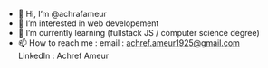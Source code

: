 - 👋 Hi, I’m @achrafameur
- 👀 I’m interested in web developement
- 🌱 I’m currently learning (fullstack JS / computer science degree) 
- 📫 How to reach me :
     email : achref.ameur1925@gmail.com                                                                                                                                                           
     LinkedIn : Achref Ameur
 
<!---
achrafameur/achrafameur is a ✨ special ✨ repository because its `README.md` (this file) appears on your GitHub profile.
You can click the Preview link to take a look at your changes.
--->
